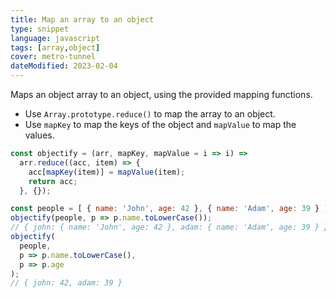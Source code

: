 ```yaml
---
title: Map an array to an object
type: snippet
language: javascript
tags: [array,object]
cover: metro-tunnel
dateModified: 2023-02-04
---
```


Maps an object array to an object, using the provided mapping functions.

- Use `Array.prototype.reduce()` to map the array to an object.
- Use `mapKey` to map the keys of the object and `mapValue` to map the values.

```js
const objectify = (arr, mapKey, mapValue = i => i) =>
  arr.reduce((acc, item) => {
    acc[mapKey(item)] = mapValue(item);
    return acc;
  }, {});
```

```js
const people = [ { name: 'John', age: 42 }, { name: 'Adam', age: 39 } ];
objectify(people, p => p.name.toLowerCase());
// { john: { name: 'John', age: 42 }, adam: { name: 'Adam', age: 39 } }
objectify(
  people,
  p => p.name.toLowerCase(),
  p => p.age
);
// { john: 42, adam: 39 }
```
